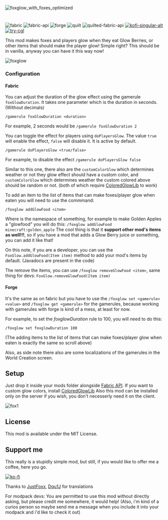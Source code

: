 ![foxglow_with_foxes_optimized](https://github.com/user-attachments/assets/dfdf4edf-3ef7-45d1-ace2-d6ce7b7d2a4a)
#
![fabric](https://cdn.jsdelivr.net/npm/@intergrav/devins-badges@2/assets/cozy/supported/fabric_vector.svg)
![fabric-api](https://cdn.jsdelivr.net/npm/@intergrav/devins-badges@2/assets/cozy/requires/fabric-api_vector.svg)
![forge](https://cdn.jsdelivr.net/npm/@intergrav/devins-badges@2/assets/cozy/supported/forge_vector.svg)
![quilt](https://cdn.jsdelivr.net/npm/@intergrav/devins-badges@2/assets/cozy/supported/quilt_vector.svg)
![quilted-fabric-api](https://cdn.jsdelivr.net/npm/@intergrav/devins-badges@2/assets/cozy/requires/quilted-fabric-api_vector.svg)
[![kofi-singular-alt](https://cdn.jsdelivr.net/npm/@intergrav/devins-badges@2/assets/cozy/donate/kofi-singular-alt_vector.svg)](https://ko-fi.com/emafire003)
[![try-cgl](https://www.emafire003.me/badges/try-cgl-cozy-small.svg)](https://modrinth.com/mod/coloredglowlib)

This mod makes foxes and players glow when they eat Glow Berries, or other items that should make the player glow! Simple right? This should be in vanilla, anyway you can have it this way now!

![foxglow](https://user-images.githubusercontent.com/29462910/153724910-88b14423-4768-4f78-b801-4142d1dffbe9.gif)

### Configuration
#### Fabric
You can adjust the duration of the glow effect using the gamerule `foxGlowDuration`. It takes one parameter which is the duration in seconds. (Without decimals)

`/gamerule foxGlowDuration <duration>`

For example, 2 seconds would be
`/gamerule foxGlowDuration 2`

You can toggle the effect for players using `doPlayersGlow`. The value `true` will enable the effect, `false` will disable it. It is active by default.

`/gamerule doPlayersGlow <true/false>`

For example, to disable the effect
`/gamerule doPlayersGlow false`

Similar to this one, there also are the `customColorGlow` which determines weather or not they glow effect should have a custom color, and `customColorGlow` which determines weather the custom colored above should be random or not. (both of which require [ColoredGlowLib](https://www.curseforge.com/minecraft/mc-mods/coloredglowlib) to work)

To add an item to the list of items that can make foxes/player glow when eaten you will need to use the commmand:

`/foxglow addGlowFood <item>`

Where <item> is the namespace of something, for example to make Golden Apples a "glowfood" you will do this: `/foxglow addGlowFood minecraft:golden_apple`
The cool thing is that it **support other mod's items as well!!!**, so if you have a mod that adds a Glow Berry juice or something, you can add it like that!

On this note, if you are a developer, you can use the `FoxGlow.addGlowFood(Item item)` method to add your mod's items by default. (Javadocs are present in the code)

The remove the items, you can use `/foxglow removeGlowFood <item>`, same thing for devs: `FoxGlow.removeGlowFood(Item item)`

#### Forge
It's the same as on fabric but you have to use the `/foxglow set <gamerule> <value>` and `/foxglow get <gamerule>` for the gamerules, because working with gamerules with forge is kind of a mess, at least for now.

For example, to set the *foxglowDuration* rule to 100, you will need to do this:

`/foxglow set foxglowDuration 100`

(The adding items to the list of items that can make foxes/player glow when eaten is exactly the same so scroll above)

Also, as side note there also are some localizations of the gamerules in the World Creation screen.

## Setup

Just drop it inside your mods folder alongside [Fabric API](https://www.curseforge.com/minecraft/mc-mods/fabric-api).
If you want to custom glow colors, install [ColoredGlowLib](https://www.curseforge.com/minecraft/mc-mods/coloredglowlib)
Also this mod can be installed only on the server if you wish, you don't necesserly need it on the client.

![fox1](https://user-images.githubusercontent.com/29462910/152815217-8ca8abcf-2dfe-4c20-8235-84013a047c1e.png)

## License

This mod is available under the MIT License.

## Support me
This really is a stupidly simple mod, but still, if you would like to offer me a coffee, here you go.

[![ko-fi](https://ko-fi.com/img/githubbutton_sm.svg)](https://ko-fi.com/S6S88307C)

Thanks to [JustFoxx](https://github.com/JustFoxx), [Dqu1J](https://github.com/Dqu1J) for translations

For modpack devs: You are permitted to use this mod without directly asking, but please credit me somewhere, it would help! (Also, i'm kind of a curios person so maybe send me a message when you include it into your modpack and i'd like to check it out)
